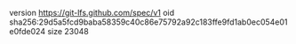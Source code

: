 version https://git-lfs.github.com/spec/v1
oid sha256:29d5a5fcd9baba58359c40c86e75792a92c183ffe9fd1ab0ec054e01e0fde024
size 23048
